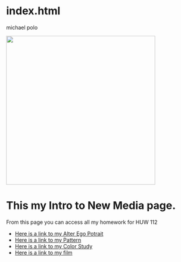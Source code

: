 # index.html<!DOCTYPE html>
<html>
<p>michael polo</p>
<body>
<img src="virtual landscape.jpg"height="400">
<h1>This my Intro to New Media page.</h1>
<p>From this page you can access all my homework for HUW 112</p>
<ul>
<li><a href="wildseedportrait.html">Here is a link to my Alter Ego Potrait</a></li>
<li><a href="pattern.html">Here is a link to my Pattern</a></li>
<li><a href="logo.html">Here is a link to my Color Study</a></li>
<li><a href="film.html">Here is a link to my film</a></li>
</body>
</html>
